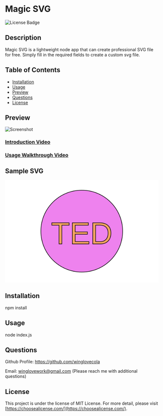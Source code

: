 # Magic SVG
![License Badge](https://img.shields.io/badge/license-MIT%20License-lightgreen)



## Description

Magic SVG is a lightweight node app that can create professional SVG file for free. Simply fill in the required fields to create a custom svg file.



## Table of Contents

- [Installation](#installation)
- [Usage](#usage)
- [Preview](#preview)
- [Questions](#questions)
- [License](#license)




## Preview

![Screenshot](https://github.com/winglovecola/magic-svg/blob/main/assets/images/screenshot.jpg?raw=true)

### [Introduction Video](https://drive.google.com/file/d/1Wc522kOgikuKqU3dwVWUBCJNZqKHLgH1/view?usp=sharing)

### [Usage Walkthrough Video](https://drive.google.com/file/d/1ch394PJFU_gwMF1S3BJtJPKwjR0skz5h/view?usp=sharing)



## Sample SVG 

![SVG Sample](https://github.com/winglovecola/magic-svg/blob/main/examples/Circle-2023-02-11T21-20-41.618Z.svg)



## Installation

npm install



## Usage

node index.js



## Questions

Github Profile: https://github.com/winglovecola

Email: winglovework@gmail.com (Please reach me with additional questions)



## License

This project is under the license of MIT License. For more detail, please visit [https://choosealicense.com/](https://choosealicense.com/).








